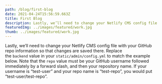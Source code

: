 ```yaml
---
path: /blog/first-blog
date: 2021-04-24T15:56:59.663Z
title: First Blog
description: Lastly, we’ll need to change your Netlify CMS config file with your GitHub...
featuredImg: ../images/featured/work.jpg
thumb: ../images/featured/work.jpg
---
```

Lastly, we’ll need to change your Netlify CMS config file with your GitHub repo information so that changes are saved there. Replace the `backend` value in your `static/admin/config.yml` to match the example below. Note that the `repo` value must be your GitHub username followed immediately by a forward slash, and then your repository name. If your username is “test-user” and your repo name is “test-repo”, you would put “test-user/test-repo”.
